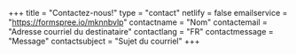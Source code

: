 +++
title = "Contactez-nous!"
type = "contact"
netlify = false
emailservice = "https://formspree.io/mknnbvlp"
contactname = "Nom"
contactemail = "Adresse courriel du destinataire"
contactlang = "FR"
contactmessage = "Message"
contactsubject = "Sujet du courriel"
+++

